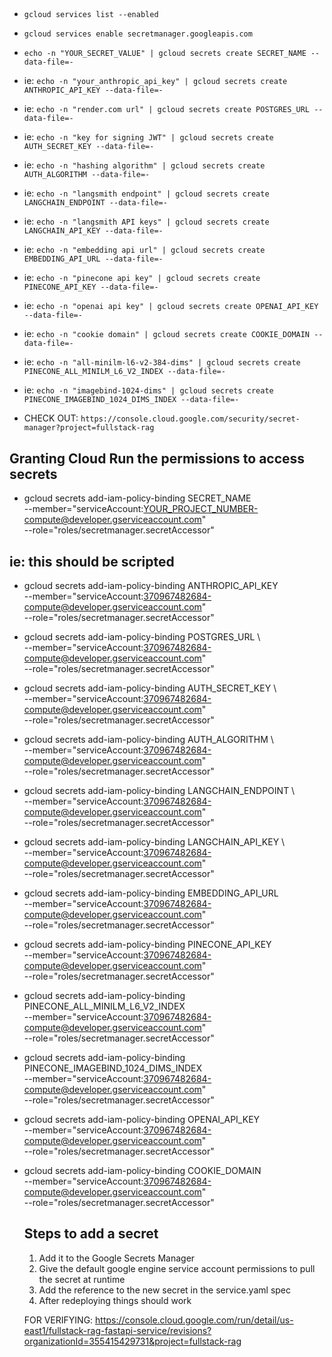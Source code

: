 ##

- `gcloud services list --enabled`
- `gcloud services enable secretmanager.googleapis.com`

- `echo -n "YOUR_SECRET_VALUE" | gcloud secrets create SECRET_NAME --data-file=-`
- ie: `echo -n "your_anthropic_api_key" | gcloud secrets create ANTHROPIC_API_KEY --data-file=-`
- ie: `echo -n "render.com url" | gcloud secrets create POSTGRES_URL --data-file=-`
- ie: `echo -n "key for signing JWT" | gcloud secrets create AUTH_SECRET_KEY --data-file=-`
- ie: `echo -n "hashing algorithm" | gcloud secrets create AUTH_ALGORITHM --data-file=-`
- ie: `echo -n "langsmith endpoint" | gcloud secrets create LANGCHAIN_ENDPOINT --data-file=-`
- ie: `echo -n "langsmith API keys" | gcloud secrets create LANGCHAIN_API_KEY --data-file=-`
- ie: `echo -n "embedding api url" | gcloud secrets create EMBEDDING_API_URL --data-file=-`
- ie: `echo -n "pinecone api key" | gcloud secrets create PINECONE_API_KEY --data-file=-`
- ie: `echo -n "openai api key" | gcloud secrets create OPENAI_API_KEY --data-file=-`
- ie: `echo -n "cookie domain" | gcloud secrets create COOKIE_DOMAIN --data-file=-`

- ie: `echo -n "all-minilm-l6-v2-384-dims" | gcloud secrets create PINECONE_ALL_MINILM_L6_V2_INDEX --data-file=-`
- ie: `echo -n "imagebind-1024-dims" | gcloud secrets create PINECONE_IMAGEBIND_1024_DIMS_INDEX --data-file=-`



- CHECK OUT: `https://console.cloud.google.com/security/secret-manager?project=fullstack-rag`

## Granting Cloud Run the permissions to access secrets

- gcloud secrets add-iam-policy-binding SECRET_NAME \
  --member="serviceAccount:YOUR_PROJECT_NUMBER-compute@developer.gserviceaccount.com" \
  --role="roles/secretmanager.secretAccessor"

## ie: this should be scripted

- gcloud secrets add-iam-policy-binding ANTHROPIC_API_KEY \
  --member="serviceAccount:370967482684-compute@developer.gserviceaccount.com" \
  --role="roles/secretmanager.secretAccessor"

- gcloud secrets add-iam-policy-binding POSTGRES_URL \   
  --member="serviceAccount:370967482684-compute@developer.gserviceaccount.com" \
  --role="roles/secretmanager.secretAccessor"

- gcloud secrets add-iam-policy-binding AUTH_SECRET_KEY \  
  --member="serviceAccount:370967482684-compute@developer.gserviceaccount.com" \
  --role="roles/secretmanager.secretAccessor"

- gcloud secrets add-iam-policy-binding AUTH_ALGORITHM \   
  --member="serviceAccount:370967482684-compute@developer.gserviceaccount.com" \
  --role="roles/secretmanager.secretAccessor"

- gcloud secrets add-iam-policy-binding LANGCHAIN_ENDPOINT \   
  --member="serviceAccount:370967482684-compute@developer.gserviceaccount.com" \
  --role="roles/secretmanager.secretAccessor"

- gcloud secrets add-iam-policy-binding LANGCHAIN_API_KEY \   
  --member="serviceAccount:370967482684-compute@developer.gserviceaccount.com" \
  --role="roles/secretmanager.secretAccessor"

- gcloud secrets add-iam-policy-binding EMBEDDING_API_URL \
  --member="serviceAccount:370967482684-compute@developer.gserviceaccount.com" \
  --role="roles/secretmanager.secretAccessor"

- gcloud secrets add-iam-policy-binding PINECONE_API_KEY \
  --member="serviceAccount:370967482684-compute@developer.gserviceaccount.com" \
  --role="roles/secretmanager.secretAccessor"

- gcloud secrets add-iam-policy-binding PINECONE_ALL_MINILM_L6_V2_INDEX \
  --member="serviceAccount:370967482684-compute@developer.gserviceaccount.com" \
  --role="roles/secretmanager.secretAccessor"

- gcloud secrets add-iam-policy-binding PINECONE_IMAGEBIND_1024_DIMS_INDEX \
  --member="serviceAccount:370967482684-compute@developer.gserviceaccount.com" \
  --role="roles/secretmanager.secretAccessor"

- gcloud secrets add-iam-policy-binding OPENAI_API_KEY \
  --member="serviceAccount:370967482684-compute@developer.gserviceaccount.com" \
  --role="roles/secretmanager.secretAccessor"

- gcloud secrets add-iam-policy-binding COOKIE_DOMAIN \
  --member="serviceAccount:370967482684-compute@developer.gserviceaccount.com" \
  --role="roles/secretmanager.secretAccessor"

  ## Steps to add a secret

  1. Add it to the Google Secrets Manager
  2. Give the default google engine service account permissions to pull the secret at runtime
  3. Add the reference to the new secret in the service.yaml spec
  4. After redeploying things should work

  FOR VERIFYING: https://console.cloud.google.com/run/detail/us-east1/fullstack-rag-fastapi-service/revisions?organizationId=355415429731&project=fullstack-rag